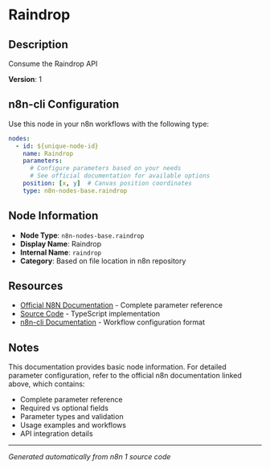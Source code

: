 # Raindrop

## Description

Consume the Raindrop API

**Version**: 1

## n8n-cli Configuration

Use this node in your n8n workflows with the following type:

```yaml
nodes:
  - id: ${unique-node-id}
    name: Raindrop
    parameters:
      # Configure parameters based on your needs
      # See official documentation for available options
    position: [x, y]  # Canvas position coordinates
    type: n8n-nodes-base.raindrop
```

## Node Information

- **Node Type**: `n8n-nodes-base.raindrop`
- **Display Name**: Raindrop
- **Internal Name**: `raindrop`
- **Category**: Based on file location in n8n repository

## Resources

- [Official N8N Documentation](https://docs.n8n.io/integrations/builtin/app-nodes/n8n-nodes-base.raindrop/) - Complete parameter reference
- [Source Code](https://github.com/n8n-io/n8n/blob/master/packages/nodes-base/nodes/Raindrop/Raindrop.node.ts) - TypeScript implementation
- [n8n-cli Documentation](https://github.com/edenreich/n8n-cli) - Workflow configuration format

## Notes

This documentation provides basic node information. For detailed parameter configuration, 
refer to the official n8n documentation linked above, which contains:

- Complete parameter reference
- Required vs optional fields
- Parameter types and validation
- Usage examples and workflows
- API integration details

---
*Generated automatically from n8n 1 source code*
